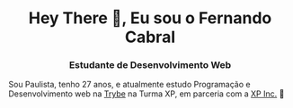 <h1 align="center">Hey There 👋, Eu sou o Fernando Cabral</h1>
<h3 align="center">Estudante de Desenvolvimento Web</h3>

<p>
  Sou Paulista, tenho 27 anos, e atualmente estudo Programação e Desenvolvimento web na <a href="https://betrybe.com">Trybe</a>  na Turma XP, em parceria com a <a href="https://www.xpinc.com/">XP Inc.</a> 🚀
</p>
